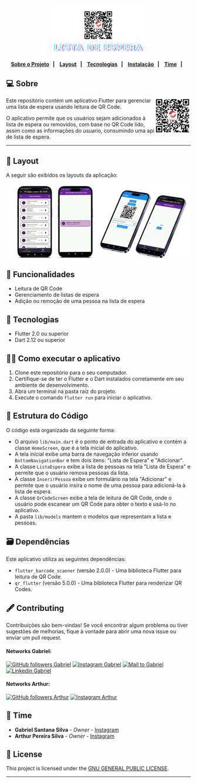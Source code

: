 <div align="center"> 
   <img align="center" alt="Logo-Qrcode" src="lista_de_espera/assets/screenshots/logo.png" width="50%" />
</div>

<p align="center">
  <strong>
    <a href="#-sobre">Sobre o Projeto</a>&nbsp;&nbsp;&nbsp;|&nbsp;&nbsp;&nbsp;
    <a href="#-layout">Layout</a>&nbsp;&nbsp;&nbsp;|&nbsp;&nbsp;&nbsp;
    <a href="#-tecnologias">Tecnologias</a>&nbsp;&nbsp;&nbsp;|&nbsp;&nbsp;&nbsp;
    <a href="#-Como%20executar%2o%2aplicativo">Instalação</a>&nbsp;&nbsp;&nbsp;|&nbsp;&nbsp;&nbsp;
    <a href="#-time">Time</a>&nbsp;&nbsp;&nbsp;|&nbsp;&nbsp;&nbsp;
  </strong> 
</p>

## 💻 Sobre

<div>
 <img align="right" alt="Project Banner" title="" src="lista_de_espera/assets/screenshots/qrcode_api.png" width="100px" />

Este repositório contém um aplicativo Flutter para gerenciar uma lista de espera usando leitura de QR Code. 

O aplicativo permite que os usuários sejam adicionados à lista de espera ou removidos, com base no QR Code lido, assim como as informações do usuario, consumindo uma api de lista de espera.

</div>

___

## 🎨 Layout
A seguir são exibidos os layouts da aplicação:

![Lista de Espera](lista_de_espera/assets/screenshots/smartphones.png)

## 📱 Funcionalidades

- Leitura de QR Code
- Gerenciamento de listas de espera
- Adição ou remoção de uma pessoa na lista de espera

## 🧪 Tecnologias

- Flutter 2.0 ou superior
- Dart 2.12 ou superior

## 👨‍💻 Como executar o aplicativo

1. Clone este repositório para o seu computador.
2. Certifique-se de ter o Flutter e o Dart instalados corretamente em seu ambiente de desenvolvimento.
3. Abra um terminal na pasta raiz do projeto.
4. Execute o comando `flutter run` para iniciar o aplicativo.

## 📁 Estrutura do Código

O código está organizado da seguinte forma:

- O arquivo `lib/main.dart` é o ponto de entrada do aplicativo e contém a classe `HomeScreen`, que é a tela inicial do aplicativo.
- A tela inicial exibe uma barra de navegação inferior usando `BottomNavigationBar` e tem dois itens: "Lista de Espera" e "Adicionar".
- A classe `ListaEspera` exibe a lista de pessoas na tela "Lista de Espera" e permite que o usuário remova pessoas da lista.
- A classe `InserirPessoa` exibe um formulário na tela "Adicionar" e permite que o usuário insira o nome de uma pessoa para adicioná-la à lista de espera.
- A classe `QrCodeScreen` exibe a tela de leitura de QR Code, onde o usuário pode escanear um QR Code para obter o texto e usá-lo no aplicativo.
- A pasta `lib/models` mantem o modelos que representam a lista e pessoas.

## 🗃 Dependências

Este aplicativo utiliza as seguintes dependências:

- `flutter_barcode_scanner` (versão 2.0.0) - Uma biblioteca Flutter para leitura de QR Code.
- `qr_flutter` (versão 5.0.0) - Uma biblioteca Flutter para renderizar QR Codes.

## 🖋️ Contributing

Contribuições são bem-vindas! Se você encontrar algum problema ou tiver sugestões de melhorias, fique à vontade para abrir uma nova issue ou enviar um pull request.

#### Networks Gabriel:

[<img alt="GitHub followers Gabriel" src="https://img.shields.io/github/followers/PuniGC?label=Follow&style=social" height="22" title="Follow me"/>][github]
[<img alt="Instagram Gabriel" src="https://img.shields.io/badge/Instagram-E4405F?style=for-the-badge&logo=instagram&logoColor=white&link=instagram.com/gabrielsants_dev/" height="22" />](https://www.instagram.com/gabrielsants_dev/)
[<img alt="Mail to Gabriel" src="https://img.shields.io/badge/-Gmail-c14438?style=flat&logo=Gmail&logoColor=white" height="22" title="gabriel04.ok@gmail.com" />][email]
[<img alt="Linkedin Gabriel" src="https://img.shields.io/badge/-LinkedIn-blue?style=flat-square&logo=Linkedin&logoColor=white&link=https://www.linkedin.com/in/gabriel-santana-silva-1205461a3/" height="22" />][linkedin]

#### Networks Arthur:

[<img alt="GitHub followers Arthur" src="https://img.shields.io/github/followers/mariaxuxu?label=Follow&style=social" height="22" title="Follow me"/>](https://github.com/arthur-pereira-silva)
[<img alt="Instagram Arthur" src="https://img.shields.io/badge/Instagram-E4405F?style=for-the-badge&logo=instagram&logoColor=white&link=instagram.com/arthur_br07/" height="22" />](https://www.instagram.com/arthur_br07/)

## 👥 Time

* **Gabriel Santana Silva** - *Owner* - [Instagram](https://www.instagram.com/gabrielsants_dev/)
* **Arthur Pereira Silva** - *Owner* - [Instagram](https://www.instagram.com/arthur_br07/)

## 📑 License

This project is licensed under the [GNU GENERAL PUBLIC LICENSE](LICENSE).

---
[github]: https://github.com/PuniGC
[linkedin]: https://www.linkedin.com/in/gabriel-santana-silva-1205461a3/
[email]: mailto:gabriel04.ok@gmail.com
[license]: LICENSE
